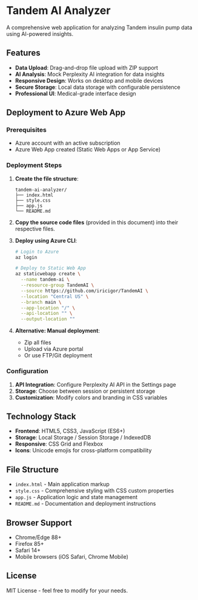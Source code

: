 # Tandem AI Analyzer

A comprehensive web application for analyzing Tandem insulin pump data using AI-powered insights.

## Features

- **Data Upload**: Drag-and-drop file upload with ZIP support
- **AI Analysis**: Mock Perplexity AI integration for data insights
- **Responsive Design**: Works on desktop and mobile devices
- **Secure Storage**: Local data storage with configurable persistence
- **Professional UI**: Medical-grade interface design

## Deployment to Azure Web App

### Prerequisites

- Azure account with an active subscription
- Azure Web App created (Static Web Apps or App Service)

### Deployment Steps

1. **Create the file structure**:
   ```
   tandem-ai-analyzer/
   ├── index.html
   ├── style.css
   ├── app.js
   └── README.md
   ```

2. **Copy the source code files** (provided in this document) into their respective files.

3. **Deploy using Azure CLI**:
   ```bash
   # Login to Azure
   az login
   
   # Deploy to Static Web App
   az staticwebapp create \
     --name tandem-ai \
     --resource-group TandemAI \
     --source https://github.com/iricigor/TandemAI \
     --location "Central US" \
     --branch main \
     --app-location "/" \
     --api-location "" \
     --output-location ""
   ```

4. **Alternative: Manual deployment**:
   - Zip all files
   - Upload via Azure portal
   - Or use FTP/Git deployment

### Configuration

1. **API Integration**: Configure Perplexity AI API in the Settings page
2. **Storage**: Choose between session or persistent storage
3. **Customization**: Modify colors and branding in CSS variables

## Technology Stack

- **Frontend**: HTML5, CSS3, JavaScript (ES6+)
- **Storage**: Local Storage / Session Storage / IndexedDB
- **Responsive**: CSS Grid and Flexbox
- **Icons**: Unicode emojis for cross-platform compatibility

## File Structure

- `index.html` - Main application markup
- `style.css` - Comprehensive styling with CSS custom properties
- `app.js` - Application logic and state management
- `README.md` - Documentation and deployment instructions

## Browser Support

- Chrome/Edge 88+
- Firefox 85+
- Safari 14+
- Mobile browsers (iOS Safari, Chrome Mobile)

## License

MIT License - feel free to modify for your needs.
